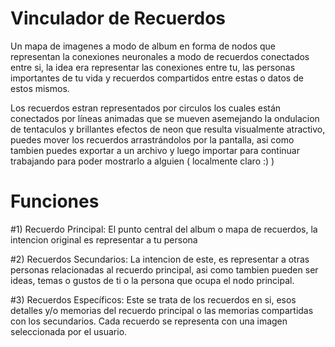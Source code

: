 # Vinculador de Recuerdos
Un mapa de imagenes a modo de album en forma de nodos que representan la conexiones neuronales a modo de recuerdos conectados entre si, la idea era representar las conexiones entre tu, las personas importantes de tu vida y recuerdos compartidos entre estas o datos de estos mismos. 

Los recuerdos estran representados por circulos los cuales están conectados por líneas animadas que se mueven asemejando la ondulacion de tentaculos y brillantes efectos de neon que resulta visualmente atractivo, puedes mover los recuerdos arrastrándolos por la pantalla, asi como tambien puedes exportar a un archivo y luego importar para continuar trabajando para poder mostrarlo a alguien ( localmente claro :) )

# Funciones
#1) Recuerdo Principal:
El punto central del album o mapa de recuerdos, la intencion original es representar a tu persona

#2) Recuerdos Secundarios: 
La intencion de este, es representar a otras personas relacionadas al recuerdo principal, asi como tambien pueden ser ideas, temas o gustos de ti o la persona que ocupa el nodo principal.

#3) Recuerdos Específicos: 
Este se trata de los recuerdos en si, esos detalles y/o memorias del recuerdo principal o las memorias compartidas con los secundarios.
Cada recuerdo se representa con una imagen seleccionada por el usuario. 


